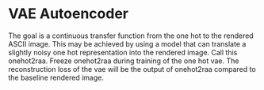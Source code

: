 # VAE Autoencoder

The goal is a continuous transfer function from the one hot to the rendered ASCII image. This may be achieved by using a model that can translate a slightly noisy one hot representation into the rendered image. Call this onehot2raa. Freeze onehot2raa during training of the one hot vae. The reconstruction loss of the vae will be the output of onehot2raa compared to the baseline rendered image.
